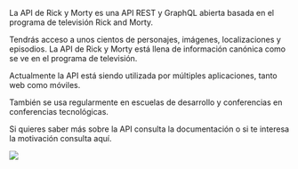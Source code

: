 La API de Rick y Morty es una API REST y GraphQL abierta basada en el programa de televisión Rick and Morty.

Tendrás acceso a unos cientos de personajes, imágenes, localizaciones y episodios. La API de Rick y Morty está llena de información canónica como se ve en el programa de televisión.

Actualmente la API está siendo utilizada por múltiples aplicaciones, tanto web como móviles.

También se usa regularmente en escuelas de desarrollo y conferencias en conferencias tecnológicas.

Si quieres saber más sobre la API consulta la documentación o si te interesa la motivación consulta aquí.

![](https://th.bing.com/th/id/OIP.k98kcEjRaMh84jMRnfM5VwHaEK?pid=ImgDet&rs=1)